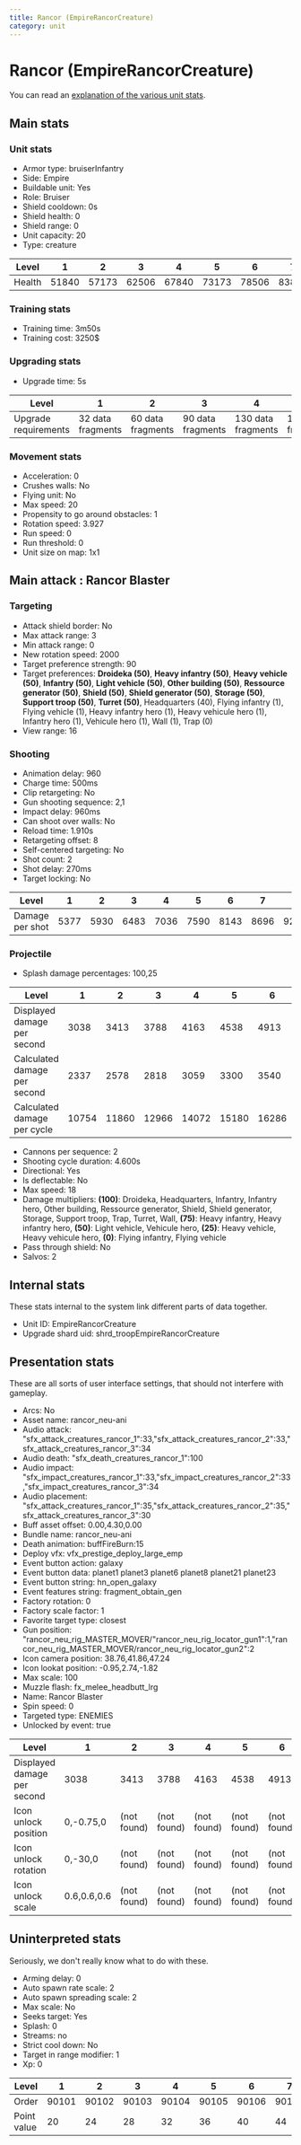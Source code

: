 ```yaml
---
title: Rancor (EmpireRancorCreature)
category: unit
---
```


# Rancor (EmpireRancorCreature)

You can read an [explanation  of the various unit stats](unitexplained.md).

## Main stats

### Unit stats

  * Armor type: bruiserInfantry
  * Side: Empire
  * Buildable unit: Yes
  * Role: Bruiser
  * Shield cooldown: 0s
  * Shield health: 0
  * Shield range: 0
  * Unit capacity: 20
  * Type: creature

|Level |1    |2    |3    |4    |5    |6    |7    |8    |9    |10   |
|------|-----|-----|-----|-----|-----|-----|-----|-----|-----|-----|
|Health|51840|57173|62506|67840|73173|78506|83840|89173|94506|99840|


### Training stats

  * Training time: 3m50s
  * Training cost: 3250$

### Upgrading stats

  * Upgrade time: 5s

|Level               |1                |2                |3                |4                 |5                 |6                 |7                 |8                 |9                 |10                |
|--------------------|-----------------|-----------------|-----------------|------------------|------------------|------------------|------------------|------------------|------------------|------------------|
|Upgrade requirements|32 data fragments|60 data fragments|90 data fragments|130 data fragments|180 data fragments|240 data fragments|310 data fragments|400 data fragments|520 data fragments|680 data fragments|


### Movement stats

  * Acceleration: 0
  * Crushes walls: No
  * Flying unit: No
  * Max speed: 20
  * Propensity to go around obstacles: 1
  * Rotation speed: 3.927
  * Run speed: 0
  * Run threshold: 0
  * Unit size on map: 1x1

## Main attack : Rancor Blaster

### Targeting

  * Attack shield border: No
  * Max attack range: 3
  * Min attack range: 0
  * New rotation speed: 2000
  * Target preference strength: 90
  * Target preferences: **Droideka (50)**, **Heavy infantry (50)**, **Heavy vehicle (50)**, **Infantry (50)**, **Light vehicle (50)**, **Other building (50)**, **Ressource generator (50)**, **Shield (50)**, **Shield generator (50)**, **Storage (50)**, **Support troop (50)**, **Turret (50)**, Headquarters (40), Flying infantry (1), Flying vehicle (1), Heavy infantry hero (1), Heavy vehicule hero (1), Infantry hero (1), Vehicule hero (1), Wall (1), Trap (0)
  * View range: 16

### Shooting

  * Animation delay: 960
  * Charge time: 500ms
  * Clip retargeting: No
  * Gun shooting sequence: 2,1
  * Impact delay: 960ms
  * Can shoot over walls: No
  * Reload time: 1.910s
  * Retargeting offset: 8
  * Self-centered targeting: No
  * Shot count: 2
  * Shot delay: 270ms
  * Target locking: No

|Level          |1   |2   |3   |4   |5   |6   |7   |8   |9   |10   |
|---------------|----|----|----|----|----|----|----|----|----|-----|
|Damage per shot|5377|5930|6483|7036|7590|8143|8696|9249|9802|10355|


### Projectile

  * Splash damage percentages: 100,25

|Level                       |1    |2    |3    |4    |5    |6    |7    |8    |9    |10   |
|----------------------------|-----|-----|-----|-----|-----|-----|-----|-----|-----|-----|
|Displayed damage per second |3038 |3413 |3788 |4163 |4538 |4913 |5288 |5663 |6038 |6038 |
|Calculated damage per second|2337 |2578 |2818 |3059 |3300 |3540 |3780 |4021 |4261 |4502 |
|Calculated damage per cycle |10754|11860|12966|14072|15180|16286|17392|18498|19604|20710|


  * Cannons per sequence: 2
  * Shooting cycle duration: 4.600s
  * Directional: Yes
  * Is deflectable: No
  * Max speed: 18
  * Damage multipliers: **(100)**: Droideka, Headquarters, Infantry, Infantry hero, Other building, Ressource generator, Shield, Shield generator, Storage, Support troop, Trap, Turret, Wall, **(75)**: Heavy infantry, Heavy infantry hero, **(50)**: Light vehicle, Vehicule hero, **(25)**: Heavy vehicle, Heavy vehicule hero, **(0)**: Flying infantry, Flying vehicle
  * Pass through shield: No
  * Salvos: 2

## Internal stats

These stats internal to the system link different parts of data together.

  * Unit ID: EmpireRancorCreature
  * Upgrade shard uid: shrd_troopEmpireRancorCreature

## Presentation stats

These are all sorts of user interface settings, that should not interfere with gameplay.

  * Arcs: No
  * Asset name: rancor_neu-ani
  * Audio attack: "sfx_attack_creatures_rancor_1":33,"sfx_attack_creatures_rancor_2":33,"sfx_attack_creatures_rancor_3":34
  * Audio death: "sfx_death_creatures_rancor_1":100
  * Audio impact: "sfx_impact_creatures_rancor_1":33,"sfx_impact_creatures_rancor_2":33,"sfx_impact_creatures_rancor_3":34
  * Audio placement: "sfx_attack_creatures_rancor_1":35,"sfx_attack_creatures_rancor_2":35,"sfx_attack_creatures_rancor_3":30
  * Buff asset offset: 0.00,4.30,0.00
  * Bundle name: rancor_neu-ani
  * Death animation: buffFireBurn:15
  * Deploy vfx: vfx_prestige_deploy_large_emp
  * Event button action: galaxy
  * Event button data: planet1 planet3 planet6 planet8 planet21 planet23
  * Event button string: hn_open_galaxy
  * Event features string: fragment_obtain_gen
  * Factory rotation: 0
  * Factory scale factor: 1
  * Favorite target type: closest
  * Gun position: "rancor_neu_rig_MASTER_MOVER/"rancor_neu_rig_locator_gun1":1,"rancor_neu_rig_MASTER_MOVER/rancor_neu_rig_locator_gun2":2
  * Icon camera position: 38.76,41.86,47.24
  * Icon lookat position: -0.95,2.74,-1.82
  * Max scale: 100
  * Muzzle flash: fx_melee_headbutt_lrg
  * Name: Rancor Blaster
  * Spin speed: 0
  * Targeted type: ENEMIES
  * Unlocked by event: true

|Level                      |1          |2          |3          |4          |5          |6          |7          |8          |9-10       |
|---------------------------|-----------|-----------|-----------|-----------|-----------|-----------|-----------|-----------|-----------|
|Displayed damage per second|3038       |3413       |3788       |4163       |4538       |4913       |5288       |5663       |6038       |
|Icon unlock position       |0,-0.75,0  |(not found)|(not found)|(not found)|(not found)|(not found)|(not found)|(not found)|(not found)|
|Icon unlock rotation       |0,-30,0    |(not found)|(not found)|(not found)|(not found)|(not found)|(not found)|(not found)|(not found)|
|Icon unlock scale          |0.6,0.6,0.6|(not found)|(not found)|(not found)|(not found)|(not found)|(not found)|(not found)|(not found)|


## Uninterpreted stats

Seriously, we don't really know what to do with these.

  * Arming delay: 0
  * Auto spawn rate scale: 2
  * Auto spawn spreading scale: 2
  * Max scale: No
  * Seeks target: Yes
  * Splash: 0
  * Streams: no
  * Strict cool down: No
  * Target in range modifier: 1
  * Xp: 0

|Level      |1    |2    |3    |4    |5    |6    |7    |8    |9    |10   |
|-----------|-----|-----|-----|-----|-----|-----|-----|-----|-----|-----|
|Order      |90101|90102|90103|90104|90105|90106|90107|90108|90109|90110|
|Point value|20   |24   |28   |32   |36   |40   |44   |48   |52   |60   |


